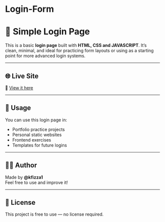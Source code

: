# Login-Form

# 🔐 Simple Login Page

This is a basic **login page** built with **HTML, CSS and JAVASCRIPT**. It’s clean, minimal, and ideal for practicing form layouts or using as a starting point for more advanced login systems.

---

## 🌐 Live Site

🔗 [View it here](https://kfizza1.github.io/Login-Form/)

---

## 📌 Usage

You can use this login page in:
- Portfolio practice projects
- Personal static websites
- Frontend exercises
- Templates for future logins

---

## 🙋‍♀️ Author

Made by **@kfizza1**  
Feel free to use and improve it!

---

## 📄 License

This project is free to use — no license required.